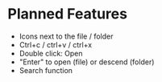 # Planned Features

* Icons next to the file / folder
* Ctrl+c / ctrl+v / ctrl+x
* Double click: Open
* "Enter" to open (file) or descend (folder)
* Search function
